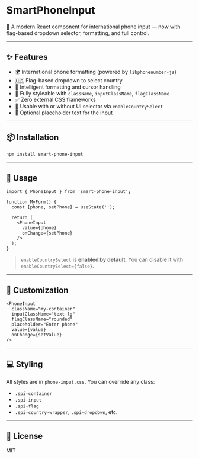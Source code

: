 # SmartPhoneInput

📱 A modern React component for international phone input — now with flag-based dropdown selector, formatting, and full control.

---

## ✨ Features

- 🌍 International phone formatting (powered by `libphonenumber-js`)
- 🇺🇸 Flag-based dropdown to select country
- 🧠 Intelligent formatting and cursor handling
- 🎨 Fully styleable with `className`, `inputClassName`, `flagClassName`
- ✅ Zero external CSS frameworks
- 🧩 Usable with or without UI selector via `enableCountrySelect`
- 📝 Optional placeholder text for the input

---

## 📦 Installation

```bash
npm install smart-phone-input
```

---

## 🚀 Usage

```tsx
import { PhoneInput } from 'smart-phone-input';

function MyForm() {
  const [phone, setPhone] = useState('');

  return (
    <PhoneInput
      value={phone}
      onChange={setPhone}
    />
  );
}
```

> `enableCountrySelect` is **enabled by default**. You can disable it with `enableCountrySelect={false}`.

---

## 🎨 Customization

```tsx
<PhoneInput
  className="my-container"
  inputClassName="text-lg"
  flagClassName="rounded"
  placeholder="Enter phone"
  value={value}
  onChange={setValue}
/>
```

---

## 💻 Styling

All styles are in `phone-input.css`. You can override any class:
- `.spi-container`
- `.spi-input`
- `.spi-flag`
- `.spi-country-wrapper`, `.spi-dropdown`, etc.

---

## 📜 License

MIT